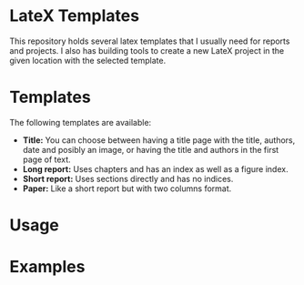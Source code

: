 # LateX Templates

This repository holds several latex templates that I usually need for reports and projects. I also has building tools to create a new LateX project in the given location with the selected template.

# Templates

The following templates are available:

* **Title:** You can choose between having a title page with the title, authors, date and posibly an image, or having the title and authors in the first page of text.
* **Long report:** Uses chapters and has an index as well as a figure index.
* **Short report:** Uses sections directly and has no indices.
* **Paper:** Like a short report but with two columns format.

# Usage



# Examples
